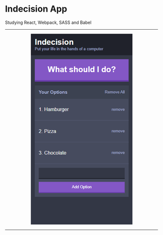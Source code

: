 # Indecision App

Studying React, Webpack, SASS and Babel

---
<center>

![alt text](./public/images/Indecision-App.png)

</center>

--- 